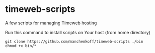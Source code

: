 # timeweb-scripts
A few scripts for managing Timeweb hosting

Run this command to install scripts on Your host (from home directory)

```
git clone https://github.com/manchenkoff/timeweb-scripts ./bin
chmod +x bin/*
```
